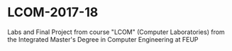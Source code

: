 # LCOM-2017-18
Labs and Final Project from course "LCOM" (Computer Laboratories) from the Integrated Master's Degree in Computer Engineering at FEUP
